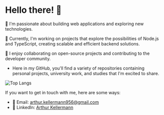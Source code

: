 # Hello there! 👋

🌱 I'm passionate about building web applications and exploring new technologies.

💼 Currently, I'm working on projects that explore the possibilities of Node.js and TypeScript, creating scalable and efficient backend solutions.

🚀 I enjoy collaborating on open-source projects and contributing to the developer community.

- Here in my GitHub, you'll find a variety of repositories containing personal projects, university work, and studies that I'm excited to share.


![Top Langs](https://github-readme-stats.vercel.app/api/top-langs/?username=ArthurKellermann&layout=compact&langs_count=4&theme=dark)


If you want to get in touch with me, here are some ways:

- 📧 Email: [arthur.kellermann956@gmail.com](mailto:arthur.kellermann956@gmail.com)
- 🔗 LinkedIn: [Arthur Kellermann](https://www.linkedin.com/in/arthur-kellermann)
